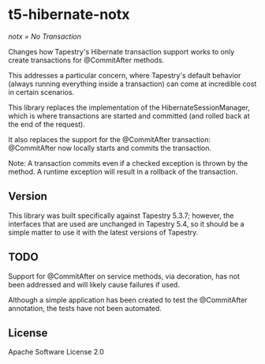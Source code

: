 # t5-hibernate-notx

_notx = No Transaction_

Changes how Tapestry's Hibernate transaction support works to only create transactions for @CommitAfter methods.

This addresses a particular concern, where Tapestry's default behavior (always running everything inside a transaction)
can come at incredible cost in certain scenarios.

This library replaces the implementation of the HibernateSessionManager, which is where transactions are started and committed
(and rolled back at the end of the request).

It also replaces the support for the @CommitAfter transaction:  @CommitAfter now locally 
starts and commits the transaction.

Note: A transaction commits even if a checked exception is thrown by the method.  A runtime exception will result
in a rollback of the transaction.

## Version

This library was built specifically against Tapestry 5.3.7; however, the interfaces that are used are unchanged in
Tapestry 5.4, so it should be a simple matter to use it with the latest versions of Tapestry.

## TODO

Support for @CommitAfter on service methods, via decoration, has not been addressed and will likely cause failures
if used.

Although a simple application has been created to test the @CommitAfter annotation, the tests have not been automated.

## License

Apache Software License 2.0
